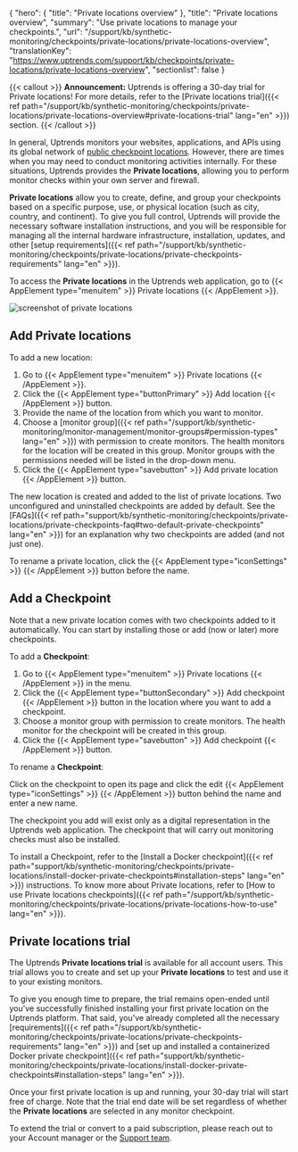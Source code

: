 {
  "hero": {
    "title": "Private locations overview"
  },
  "title": "Private locations overview",
  "summary": "Use private locations to manage your checkpoints.",
  "url": "/support/kb/synthetic-monitoring/checkpoints/private-locations/private-locations-overview",
  "translationKey": "https://www.uptrends.com/support/kb/checkpoints/private-locations/private-locations-overview",
  "sectionlist": false
}

{{< callout >}} **Announcement:** Uptrends is offering a 30-day trial for Private locations! For more details, refer to the [Private locations trial]({{< ref path="/support/kb/synthetic-monitoring/checkpoints/private-locations/private-locations-overview#private-locations-trial" lang="en" >}}) section. {{< /callout >}} 

In general, Uptrends monitors your websites, applications, and APIs using its global network of [public checkpoint locations](/checkpoints). However, there are times when you may need to conduct monitoring activities internally. For these situations, Uptrends provides the **Private locations**, allowing you to perform monitor checks within your own server and firewall.

**Private locations** allow you to create, define, and group your checkpoints based on a specific purpose, use, or physical location (such as city, country, and continent). To give you full control, Uptrends will provide the necessary software installation instructions, and you will be responsible for managing all the internal hardware infrastructure, installation, updates, and other [setup requirements]({{< ref path="/support/kb/synthetic-monitoring/checkpoints/private-locations/private-checkpoints-requirements" lang="en" >}}).

To access the **Private locations** in the Uptrends web application, go to {{< AppElement type="menuitem" >}} Private locations {{< /AppElement >}}.

![screenshot of private locations](/img/content/scr_private-locations-v3.min.png)

## Add Private locations

To add a new location:

1. Go to {{< AppElement type="menuitem" >}} Private locations {{< /AppElement >}}.
2. Click the {{< AppElement type="buttonPrimary" >}} Add location {{< /AppElement >}} button.
3. Provide the name of the location from which you want to monitor.
4. Choose a [monitor group]({{< ref path="/support/kb/synthetic-monitoring/monitor-management/monitor-groups#permission-types" lang="en" >}}) with permission to create monitors. The health monitors for the location will be created in this group. Monitor groups with the permissions needed will be listed in the drop-down menu.
5. Click the {{< AppElement type="savebutton" >}} Add private location {{< /AppElement >}} button.

 The new location is created and added to the list of private locations. Two unconfigured and uninstalled checkpoints are added by default. See the [FAQs]({{< ref path="support/kb/synthetic-monitoring/checkpoints/private-locations/private-checkpoints-faq#two-default-private-checkpoints" lang="en" >}}) for an explanation why two checkpoints are added (and not just one).

To rename a private location, click the {{< AppElement type="iconSettings" >}} {{< /AppElement >}} button before the name.

## Add a Checkpoint

Note that a new private location comes with two checkpoints added to it automatically. You can start by installing those or add (now or later) more checkpoints.

To add a **Checkpoint**:

1. Go to {{< AppElement type="menuitem" >}} Private locations {{< /AppElement >}} in the menu.
2. Click the {{< AppElement type="buttonSecondary" >}} Add checkpoint {{< /AppElement >}} button in the location where you want to add a checkpoint.
3. Choose a monitor group with permission to create monitors. The health monitor for the checkpoint will be created in this group.
4. Click the {{< AppElement type="savebutton" >}} Add checkpoint {{< /AppElement >}} button.

To rename a **Checkpoint**:

Click on the checkpoint to open its page and click the edit {{< AppElement type="iconSettings" >}} {{< /AppElement >}} button behind the name and enter a new name.

The checkpoint you add will exist only as a digital representation in the Uptrends web application. The checkpoint that will carry out monitoring checks must also be installed.

To install a Checkpoint, refer to the [Install a Docker checkpoint]({{< ref path="support/kb/synthetic-monitoring/checkpoints/private-locations/install-docker-private-checkpoints#installation-steps" lang="en" >}}) instructions. To know more about Private locations, refer to [How to use Private locations checkpoints]({{< ref path="/support/kb/synthetic-monitoring/checkpoints/private-locations/private-locations-how-to-use" lang="en" >}}).

## Private locations trial

The Uptrends **Private locations trial** is available for all account users. This trial allows you to create and set up your **Private locations** to test and use it to your existing monitors.

To give you enough time to prepare, the trial remains open-ended until you've successfully finished installing your first private location on the Uptrends platform. That said, you've already completed all the necessary [requirements]({{< ref path="/support/kb/synthetic-monitoring/checkpoints/private-locations/private-checkpoints-requirements" lang="en" >}}) and [set up and installed a containerized Docker private checkpoint]({{< ref path="support/kb/synthetic-monitoring/checkpoints/private-locations/install-docker-private-checkpoints#installation-steps" lang="en" >}}).

Once your first private location is up and running, your 30-day trial will start free of charge. Note that the trial end date will be set regardless of whether the **Private locations** are selected in any monitor checkpoint.

To extend the trial or convert to a paid subscription, please reach out to your Account manager or the [Support team](/contact).
